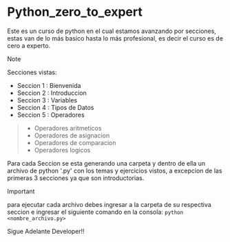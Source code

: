 # Python_zero_to_expert
Este es un curso de python en el cual estamos avanzando por secciones, estas van de lo más basico hasta lo más profesional, es decir el curso es de cero a experto.

> [!NOTE]
> Secciones vistas:
> - Seccion 1 : Bienvenida
> - Seccion 2 : Introduccion
> - Seccion 3 : Variables
> - Seccion 4 : Tipos de Datos
> - Seccion 5 : Operadores
>> - Operadores aritmeticos
>> - Operadores de asignacion
>> - Operadores de comparacion
>> - Operadores logicos
> 
> Para cada Seccion se esta generando una carpeta y dentro de ella un archivo de python '.py' con los temas y ejercicios vistos, a excepcion de las primeras 3 secciones ya que son introductorias.

> [!IMPORTANT]
> para ejecutar cada archivo debes ingresar a la carpeta de su respectiva seccion e ingresar el siguiente comando en la consola: ```python <nombre_archivo.py>```

Sigue Adelante Developer!!